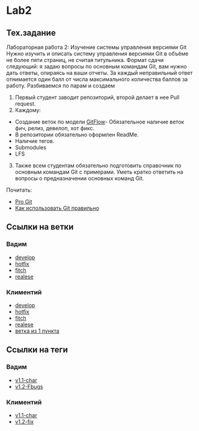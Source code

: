 # Lab2

## Тех.задание
Лабораторная работа 2: Изучение системы управления версиями Git
Нужно изучить и описать систему управления версиями Git в объёме не
более пяти страниц, не считая титульника. Формат сдачи следующий: я
задаю вопросы по основным командам Git, вам нужно дать ответы, опираясь
на ваши отчеты. 
За каждый неправильный ответ отнимается один балл от числа максимального
количества баллов за работу.
Разбиваемся по парам и создаем 
 1.	Первый студент заводит репозиторий, второй делает в нее Pull request.
 2.	Каждому:
 *	Создание веток по модели [GitFlow](https://danielkummer.github.io/git-flow-cheatsheet/index.ru_RU.html)- Обязательное наличие веток фич, релиз, девелоп, хот фикс.
 *	В репозитории обязательно оформлен ReadMe.
 *	Наличие тегов.
 *	Submodules
 *	LFS
 3.	Также всем студентам обязательно подготовить справочник по основным командам Git с примерами. Уметь кратко ответить на вопросы о предназначении основных команд Git.

Почитать:
 * [Pro Git](https://git-scm.com/book/ru/v1)
 * [Как использовать Git правильно](https://www.atlassian.com/ru/git)

## Ссылки на ветки
### Вадим
 + [develop](https://github.com/lipipidronstudy/lab2po/tree/developVadim)
 + [hotfix](https://github.com/lipipidronstudy/lab2po/tree/hotfixVadim)
 + [fitch](https://github.com/lipipidronstudy/lab2po/tree/fitchVadim)
 + [realese](https://github.com/lipipidronstudy/lab2po/tree/realeseVadim)

### Климентий
 + [develop](https://github.com/Klimenntiy/lab2po/tree/meow_develop)
 + [hotfix](https://github.com/Klimenntiy/lab2po/tree/meow_hot_fix)
 + [fitch](https://github.com/Klimenntiy/lab2po/tree/meow_fitc)
 + [realese](https://github.com/Klimenntiy/lab2po/tree/meow_realese)
 + [ветка из 1 пункта](https://github.com/Klimenntiy/lab2po/tree/meow)

## Ссылки на теги
### Вадим
 + [v1.1-char](https://github.com/lipipidronstudy/lab2po/releases/tag/v1.1-char)
 + [v1.2-Fbugs](https://github.com/lipipidronstudy/lab2po/releases/tag/v1.2-Fbugs)

### Климентий
 + [v1.1-char](https://github.com/Klimenntiy/lab2po/releases/tag/v1.1-char)
 + [v1.2-fix](https://github.com/Klimenntiy/lab2po/releases/tag/v1.2-fix)

